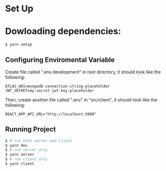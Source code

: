 # Set Up

# Dowloading dependencies:

```bash
$ yarn setup
```

## Configuring Enviromental Variable

Create file called ".env.development" in root directory, it should look like the following:

```
ATLAS_URI=mongodb-connection-string-placeholder
JWT_SECRET=my-secret-jwt-key-placeholder
```

Then, create another file called ".env" in "src/client", it should look like the following:

```
REACT_APP_API_URL="http://localhost:5000"
```

## Running Project

```bash
$ # run both server and client
$ yarn dev
$ # run server only
$ yarn server
$ # run client only
$ yarn client
```
